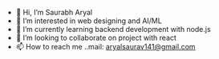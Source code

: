 
- 👋 Hi, I’m Saurabh Aryal
- 👀 I’m interested in web designing and AI/ML
- 🌱 I’m currently learning backend development with node.js
- 💞️ I’m looking to collaborate on  project with react
- 📫 How to reach me   ..mail: aryalsaurav141@gmail.com
 
<!---
saurabh2059/saurabh2059 is a ✨ special ✨ repository because its `README.md` (this file) appears on your GitHub profile.
You can click the Preview link to take a look at your changes.
--->
